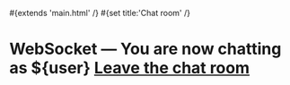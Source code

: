 \#{extends 'main.html' /} \#{set title:'Chat room' /}

# WebSocket — You are now chatting as ${user} [Leave the chat room](<@%7BApplication.index()%7D>)
